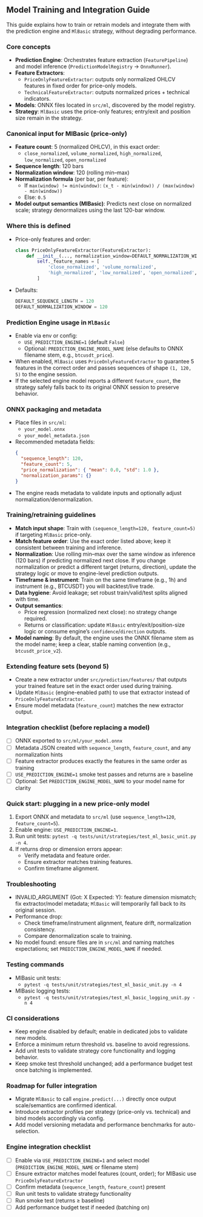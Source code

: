 ## Model Training and Integration Guide

This guide explains how to train or retrain models and integrate them with the prediction engine and `MlBasic` strategy, without degrading performance.

### Core concepts
- **Prediction Engine**: Orchestrates feature extraction (`FeaturePipeline`) and model inference (`PredictionModelRegistry` → `OnnxRunner`).
- **Feature Extractors**:
  - `PriceOnlyFeatureExtractor`: outputs only normalized OHLCV features in fixed order for price-only models.
  - `TechnicalFeatureExtractor`: outputs normalized prices + technical indicators.
- **Models**: ONNX files located in `src/ml`, discovered by the model registry.
- **Strategy**: `MlBasic` uses the price-only features; entry/exit and position size remain in the strategy.

### Canonical input for MlBasic (price-only)
- **Feature count**: 5 (normalized OHLCV), in this exact order:
  - `close_normalized`, `volume_normalized`, `high_normalized`, `low_normalized`, `open_normalized`
- **Sequence length**: 120 bars
- **Normalization window**: 120 (rolling min–max)
- **Normalization formula** (per bar, per feature):
  - If `max(window) != min(window)`: `(x_t - min(window)) / (max(window) - min(window))`
  - Else: `0.5`
- **Model output semantics (MlBasic)**: Predicts next close on normalized scale; strategy denormalizes using the last 120-bar window.

### Where this is defined
- Price-only features and order:
  ```1:29:src/prediction/features/price_only.py
  class PriceOnlyFeatureExtractor(FeatureExtractor):
      def __init__(..., normalization_window=DEFAULT_NORMALIZATION_WINDOW):
          self._feature_names = [
              'close_normalized', 'volume_normalized',
              'high_normalized', 'low_normalized', 'open_normalized',
          ]
  ```
- Defaults:
  ```20:22:src/config/constants.py
  DEFAULT_SEQUENCE_LENGTH = 120
  DEFAULT_NORMALIZATION_WINDOW = 120
  ```

### Prediction Engine usage in `MlBasic`
- Enable via env or config:
  - `USE_PREDICTION_ENGINE=1` (default `False`)
  - Optional: `PREDICTION_ENGINE_MODEL_NAME` (else defaults to ONNX filename stem, e.g., `btcusdt_price`).
- When enabled, `MlBasic` uses `PriceOnlyFeatureExtractor` to guarantee 5 features in the correct order and passes sequences of shape `(1, 120, 5)` to the engine session.
- If the selected engine model reports a different `feature_count`, the strategy safely falls back to its original ONNX session to preserve behavior.

### ONNX packaging and metadata
- Place files in `src/ml`:
  - `your_model.onnx`
  - `your_model_metadata.json`
- Recommended metadata fields:
  ```json
  {
    "sequence_length": 120,
    "feature_count": 5,
    "price_normalization": { "mean": 0.0, "std": 1.0 },
    "normalization_params": {}
  }
  ```
- The engine reads metadata to validate inputs and optionally adjust normalization/denormalization.

### Training/retraining guidelines
- **Match input shape**: Train with `(sequence_length=120, feature_count=5)` if targeting `MlBasic` price-only.
- **Match feature order**: Use the exact order listed above; keep it consistent between training and inference.
- **Normalization**: Use rolling min–max over the same window as inference (120 bars) if predicting normalized next close. If you change normalization or predict a different target (returns, direction), update the strategy logic or move to engine-level prediction outputs.
- **Timeframe & instrument**: Train on the same timeframe (e.g., 1h) and instrument (e.g., BTCUSDT) you will backtest/live trade.
- **Data hygiene**: Avoid leakage; set robust train/valid/test splits aligned with time.
- **Output semantics**:
  - Price regression (normalized next close): no strategy change required.
  - Returns or classification: update `MlBasic` entry/exit/position-size logic or consume engine’s `confidence`/`direction` outputs.
- **Model naming**: By default, the engine uses the ONNX filename stem as the model name; keep a clear, stable naming convention (e.g., `btcusdt_price_v2`).

### Extending feature sets (beyond 5)
- Create a new extractor under `src/prediction/features/` that outputs your trained feature set in the exact order used during training.
- Update `MlBasic` (engine-enabled path) to use that extractor instead of `PriceOnlyFeatureExtractor`.
- Ensure model metadata (`feature_count`) matches the new extractor output.

### Integration checklist (before replacing a model)
- [ ] ONNX exported to `src/ml/your_model.onnx`
- [ ] Metadata JSON created with `sequence_length`, `feature_count`, and any normalization hints
- [ ] Feature extractor produces exactly the features in the same order as training
- [ ] `USE_PREDICTION_ENGINE=1` smoke test passes and returns are ≥ baseline
- [ ] Optional: Set `PREDICTION_ENGINE_MODEL_NAME` to your model name for clarity

### Quick start: plugging in a new price-only model
1. Export ONNX and metadata to `src/ml` (use `sequence_length=120`, `feature_count=5`).
2. Enable engine: `USE_PREDICTION_ENGINE=1`.
3. Run unit tests: `pytest -q tests/unit/strategies/test_ml_basic_unit.py -n 4`.
4. If returns drop or dimension errors appear:
   - Verify metadata and feature order.
   - Ensure extractor matches training features.
   - Confirm timeframe alignment.

### Troubleshooting
- INVALID_ARGUMENT (Got: X Expected: Y): feature dimension mismatch; fix extractor/model metadata; `MlBasic` will temporarily fall back to its original session.
- Performance drop:
  - Check timeframe/instrument alignment, feature drift, normalization consistency.
  - Compare denormalization scale to training.
- No model found: ensure files are in `src/ml` and naming matches expectations; set `PREDICTION_ENGINE_MODEL_NAME` if needed.

### Testing commands
- MlBasic unit tests:
  - `pytest -q tests/unit/strategies/test_ml_basic_unit.py -n 4`
- MlBasic logging tests:
  - `pytest -q tests/unit/strategies/test_ml_basic_logging_unit.py -n 4`

### CI considerations
- Keep engine disabled by default; enable in dedicated jobs to validate new models.
- Enforce a minimum return threshold vs. baseline to avoid regressions.
- Add unit tests to validate strategy core functionality and logging behavior.
- Keep smoke test threshold unchanged; add a performance budget test once batching is implemented.

### Roadmap for fuller integration
- Migrate `MlBasic` to call `engine.predict(...)` directly once output scale/semantics are confirmed identical.
- Introduce extractor profiles per strategy (price-only vs. technical) and bind models accordingly via config.
- Add model versioning metadata and performance benchmarks for auto-selection.

### Engine integration checklist
- [ ] Enable via `USE_PREDICTION_ENGINE=1` and select model (`PREDICTION_ENGINE_MODEL_NAME` or filename stem)
- [ ] Ensure extractor matches model features (count, order); for MlBasic use `PriceOnlyFeatureExtractor`
- [ ] Confirm metadata (`sequence_length`, `feature_count`) present
- [ ] Run unit tests to validate strategy functionality
- [ ] Run smoke test (returns ≥ baseline)
- [ ] Add performance budget test if needed (batching on)
